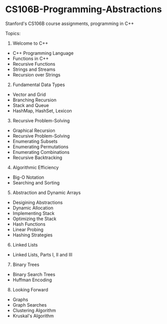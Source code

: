 # CS106B-Programming-Abstractions
Stanford's CS106B course assignments, programming in C++

Topics:
1. Welcome to C++

- C++ Programming Language
- Functions in C++
- Recursive Functions
- Strings and Streams
- Recursion over Strings

2. Fundamental Data Types

- Vector and Grid
- Branching Recursion
- Stack and Queue
- HashMap, HashSet, Lexicon

3. Recursive Problem-Solving

- Graphical Recursion
- Recursive Problem-Solving
- Enumerating Subsets
- Enumerating Permutations
- Enumerating Combinations
- Recursive Backtracking

4. Algorithmic Efficiency

- Big-O Notation
- Searching and Sorting

5. Abstraction and Dynamic Arrays

- Desigining Abstractions
- Dynamic Allocation
- Implementing Stack
- Optimizing the Stack
- Hash Functions
- Linear Probing
- Hashing Strategies

6. Linked Lists

- Linked Lists, Parts I, II and III

7. Binary Trees

- Binary Search Trees
- Huffman Encoding

8. Looking Forward

- Graphs
- Graph Searches
- Clustering Algorithm
- Kruskal's Algorithm
